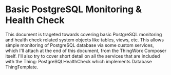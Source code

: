 # Basic PostgreSQL Monitoring & Health Check
This document is trageted towards covering basic PostgreSQL monitoring and health check related system objects like tables, views, etc. This allows simple monitoring of PostgreSQL database via some custom services, which I'll attach at the end of this document, from the ThingWorx Composer itself. I'll also try to cover short detail on all the services that are included with the Thing: PostgreSQLHealthCheck which implements Database ThingTemplate.
